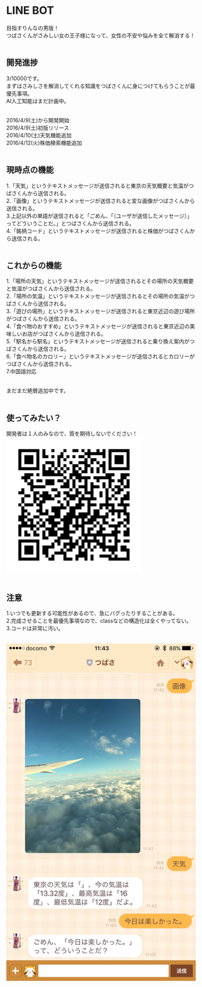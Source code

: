 # LINE BOT
目指すりんなの男版！<br />
つばさくんがさみしい女の王子様になって、女性の不安や悩みを全て解消する！<br /><br />

## 開発進捗
3/10000です。<br />
まずはさみしさを解消してくれる知識をつばさくんに身につけてもらうことが最優先事項。<br />
AI人工知能はまだ計画中。<br /><br />

2016/4/9(土)から開発開始<br />
2016/4/9(土)初版リリース<br />
2016/4/10(土)天気機能追加<br />
2016/4/12(火)株価検索機能追加<br /><br />

## 現時点の機能
1.「天気」というテキストメッセージが送信されると東京の天気概要と気温がつばさくんから送信される。 <br />
2.「画像」というテキストメッセージが送信されると変な画像がつばさくんから送信される。<br />
3.上記以外の単語が送信されると「ごめん、「（ユーザが送信したメッセージ）」ってどういうことだ。」とつばさくんから送信される。 <br />
4.「銘柄コード」というテキストメッセージが送信されると株価がつばさくんから送信される。 <br /><br />

## これからの機能
1.「場所の天気」というテキストメッセージが送信されるとその場所の天気概要と気温がつばさくんから送信される。<br />
2.「場所の気温」というテキストメッセージが送信されるとその場所の気温がつばさくんから送信される。<br />
3.「遊びの場所」というテキストメッセージが送信されると東京近辺の遊び場所がつばさくんから送信される。 <br />
4.「食べ物のおすすめ」というテキストメッセージが送信されると東京近辺の美味しいお店がつばさくんから送信される。 <br />
5.「駅名から駅名」というテキストメッセージが送信されると乗り換え案内がつばさくんから送信される。<br />
6.「食べ物名のカロリー」というテキストメッセージが送信されるとカロリーがつばさくんから送信される。<br />
7.中国語対応 <br /><br />

まだまだ絶賛追加中です。<br /><br />

## 使ってみたい？
開発者は１人のみなので、質を期待しないでください！ <br />
![QR code](https://github.com/seanchen5716/tsubasabot/blob/master/nvg7862p.png "QR code") <br /><br />

## 注意
1.いつでも更新する可能性があるので、急にバグったりすることがある。<br />
2.完成させることを最優先事項なので、classなどの構造化は全くやってない。<br />
3.コードは非常に汚い。 <br /><br />

![image](https://github.com/seanchen5716/tsubasabot/blob/master/IMG_5739.PNG "image") <br />
